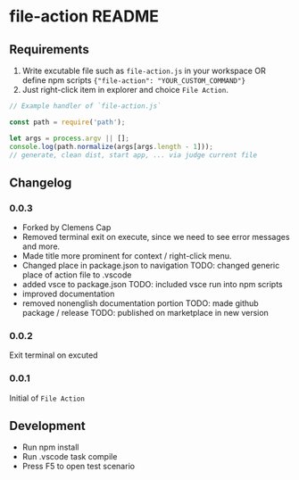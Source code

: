 # file-action README




## Requirements

1. Write excutable file such as `file-action.js` in your workspace OR define npm scripts `{"file-action": "YOUR_CUSTOM_COMMAND"}`
2. Just right-click item in explorer and choice `File Action`.

```js
// Example handler of `file-action.js`

const path = require('path');

let args = process.argv || [];
console.log(path.normalize(args[args.length - 1]));
// generate, clean dist, start app, ... via judge current file
```

## Changelog

### 0.0.3

* Forked by Clemens Cap
* Removed terminal exit on execute, since we need to see error messages and more.
* Made title more prominent for context / right-click menu.
* Changed place in package.json to navigation
TODO: changed generic place of action file to .vscode
* added vsce to package.json
TODO: included vsce run into npm scripts
* improved documentation
* removed nonenglish documentation portion
TODO: made github package / release
TODO: published on marketplace in new version

### 0.0.2

Exit terminal on excuted

### 0.0.1

Initial of `File Action`

## Development

* Run npm install
* Run .vscode task compile
* Press F5 to open test scenario